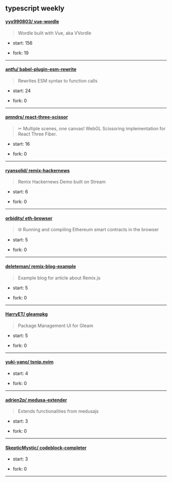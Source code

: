 ## typescript weekly

#### [yyx990803/ vue-wordle](https://github.com/yyx990803/vue-wordle)
>  Wordle built with Vue, aka VVordle
+ start: 156
+ fork: 19
---
#### [antfu/ babel-plugin-esm-rewrite](https://github.com/antfu/babel-plugin-esm-rewrite)
>  Rewrites ESM syntax to function calls
+ start: 24
+ fork: 0
---
#### [pmndrs/ react-three-scissor](https://github.com/pmndrs/react-three-scissor)
>  ✂ Multiple scenes, one canvas! WebGL Scissoring implementation for React Three Fiber.
+ start: 16
+ fork: 0
---
#### [ryansolid/ remix-hackernews](https://github.com/ryansolid/remix-hackernews)
>  Remix Hackernews Demo built on Stream
+ start: 6
+ fork: 0
---
#### [orbidity/ eth-browser](https://github.com/orbidity/eth-browser)
>  🌐 Running and compiling Ethereum smart contracts in the browser
+ start: 5
+ fork: 0
---
#### [deleteman/ remix-blog-example](https://github.com/deleteman/remix-blog-example)
>  Example blog for article about Remix.js
+ start: 5
+ fork: 0
---
#### [HarryET/ gleampkg](https://github.com/HarryET/gleampkg)
>  Package Management UI for Gleam
+ start: 5
+ fork: 0
---
#### [yuki-yano/ tsnip.nvim](https://github.com/yuki-yano/tsnip.nvim)
>  
+ start: 4
+ fork: 0
---
#### [adrien2p/ medusa-extender](https://github.com/adrien2p/medusa-extender)
>  Extends functionalities from medusajs
+ start: 3
+ fork: 0
---
#### [SkepticMystic/ codeblock-completer](https://github.com/SkepticMystic/codeblock-completer)
>  
+ start: 3
+ fork: 0
---